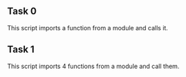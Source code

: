 Task 0
------
This script imports a function from a module and calls it.

Task 1
------
This script imports 4 functions from a module and call them.
